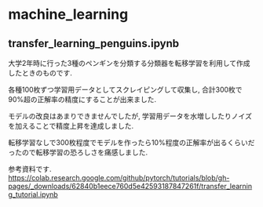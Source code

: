 # machine_learning

## transfer_learning_penguins.ipynb

大学2年時に行った3種のペンギンを分類する分類器を転移学習を利用して作成したときのものです. 

各種100枚ずつ学習用データとしてスクレイピングして収集し, 合計300枚で90%超の正解率の精度にすることが出来ました. 

モデルの改良はあまりできませんでしたが, 学習用データを水増ししたりノイズを加えることで精度上昇を達成しました. 

転移学習なしで300枚程度でモデルを作ったら10%程度の正解率が出るくらいだったので転移学習の恐ろしさを痛感しました. 

参考資料です. 
https://colab.research.google.com/github/pytorch/tutorials/blob/gh-pages/_downloads/62840b1eece760d5e42593187847261f/transfer_learning_tutorial.ipynb
